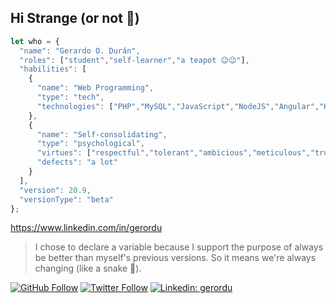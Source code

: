 ## Hi Strange (or not 🤔)

~~~js
let who = {
  "name": "Gerardo O. Durán",
  "roles": ["student","self-learner","a teapot 😉😉"],
  "habilities": [
    {
      "name": "Web Programming",
      "type": "tech",
      "technologies": ["PHP","MySQL","JavaScript","NodeJS","Angular","HTML","CSS","Git"]
    },
    {
      "name": "Self-consolidating",
      "type": "psychological",
      "virtues": ["respectful","tolerant","ambicious","meticulous","trustworthy","other"],
      "defects": "a lot"
    }
  ],
  "version": 20.9,
  "versionType": "beta"
};
~~~
https://www.linkedin.com/in/gerordu
> I chose to declare a variable because I support the purpose of always be better than myself's previous versions. So it means we're always changing (like a snake 🐍).

[![GitHub Follow](https://img.shields.io/github/followers/gerordu?color=white&logo=github&logoColor=white&style=for-the-badge&labelColor=%23171515&label=follow)](https://github.com/gerordu)
[![Twitter Follow](https://img.shields.io/twitter/follow/gerordu?color=white&labelColor=%231da1f2&logo=Twitter&logoColor=white&style=for-the-badge)](https://twitter.com/intent/follow?screen_name=gerordu&tw_p=followbutton)
[![Linkedin: gerordu](https://img.shields.io/badge/View_LinkedIn-gerordu-blue?style=for-the-badge&color=white&labelColor=blue&logo=Linkedin&logoColor=white&link=https://www.linkedin.com/in/gerordu/)](https://www.linkedin.com/in/gerordu/)


